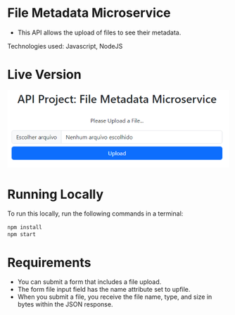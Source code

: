 # File Metadata Microservice

- This API allows the upload of files to see their metadata.

Technologies used: Javascript, NodeJS

# Live Version

![image](./images/preview.png)

# Running Locally

To run this locally, run the following commands in a terminal:

```
npm install
npm start
```

# Requirements

- You can submit a form that includes a file upload.
- The form file input field has the name attribute set to upfile.
- When you submit a file, you receive the file name, type, and size in bytes within the JSON response.